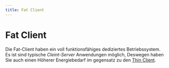 ```yaml
---
title: Fat Client
---
```


# Fat Client

Die Fat-Client haben ein voll funktionsfähiges dediziertes
Betriebssystem. Es ist sind typische *Cleint-Server* Anwendungen
möglich, Deswegen haben Sie auch einen Höherer Energiebedarf im
gegensatz zu den [Thin Client](./Thin_Client).
